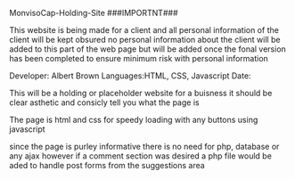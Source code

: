 MonvisoCap-Holding-Site
###IMPORTNT###

This website is being made for a client and all personal information of the client will be kept obsured no personal information about the client will be added to this part of the web page but will be added once the fonal version has been completed to ensure minimum risk with personal information

Developer: Albert Brown Languages:HTML, CSS, Javascript Date:

This will be a holding or placeholder website for a buisness it should be clear asthetic and consicly tell you what the page is

The page is html and css for speedy loading with any buttons using javascript

since the page is purley informative there is no need for php, database or any ajax however if a comment section was desired a php file would be aded to handle post forms from the suggestions area
